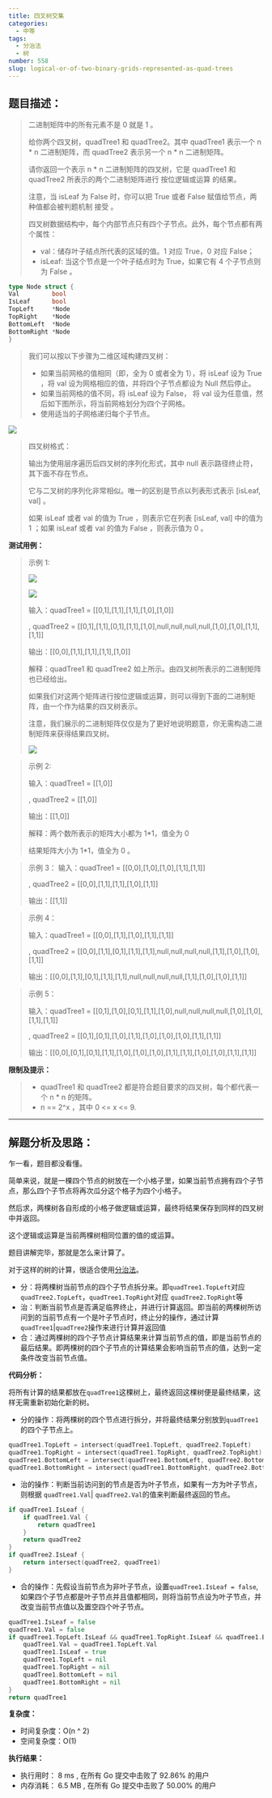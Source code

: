 ```yaml
---
title: 四叉树交集
categories:
  - 中等
tags:
  - 分治法
  - 树
number: 558
slug: logical-or-of-two-binary-grids-represented-as-quad-trees
---
```


## 题目描述：

> 二进制矩阵中的所有元素不是 0 就是 1 。
>
> 给你两个四叉树，quadTree1 和 quadTree2。其中 quadTree1 表示一个 n * n 二进制矩阵，而 quadTree2 表示另一个 n * n 二进制矩阵。
>
> 请你返回一个表示 n * n 二进制矩阵的四叉树，它是 quadTree1 和 quadTree2 所表示的两个二进制矩阵进行 按位逻辑或运算 的结果。
>
> 注意，当 isLeaf 为 False 时，你可以把 True 或者 False 赋值给节点，两种值都会被判题机制 接受 。
>
> 四叉树数据结构中，每个内部节点只有四个子节点。此外，每个节点都有两个属性：
>
> - val：储存叶子结点所代表的区域的值。1 对应 True，0 对应 False；
> - isLeaf: 当这个节点是一个叶子结点时为 True，如果它有 4 个子节点则为 False 。

```go
type Node struct {
Val         bool
IsLeaf      bool
TopLeft     *Node
TopRight    *Node
BottomLeft  *Node
BottomRight *Node
}
```

> 我们可以按以下步骤为二维区域构建四叉树：
>
> - 如果当前网格的值相同（即，全为 0 或者全为 1），将 isLeaf 设为 True ，将 val 设为网格相应的值，并将四个子节点都设为 Null 然后停止。
> - 如果当前网格的值不同，将 isLeaf 设为 False， 将 val 设为任意值，然后如下图所示，将当前网格划分为四个子网格。
> - 使用适当的子网格递归每个子节点。

![](/img/leetcode/558四叉树交集/new_top.png)


> 四叉树格式：
>
> 输出为使用层序遍历后四叉树的序列化形式，其中 null 表示路径终止符，其下面不存在节点。
>
> 它与二叉树的序列化非常相似。唯一的区别是节点以列表形式表示 [isLeaf, val] 。
>
> 如果 isLeaf 或者 val 的值为 True ，则表示它在列表 [isLeaf, val] 中的值为 1 ；如果 isLeaf 或者 val 的值为 False ，则表示值为 0 。


**测试用例：**

> 示例 1:
>
> ![](/img/leetcode/558四叉树交集/qt1.png)
>
> ![](/img/leetcode/558四叉树交集/qt2.png)
>
> 输入：quadTree1 = [[0,1],[1,1],[1,1],[1,0],[1,0]]
>
> , quadTree2 = [[0,1],[1,1],[0,1],[1,1],[1,0],null,null,null,null,[1,0],[1,0],[1,1],[1,1]]
>
> 输出：[[0,0],[1,1],[1,1],[1,1],[1,0]]
>
> 解释：quadTree1 和 quadTree2 如上所示。由四叉树所表示的二进制矩阵也已经给出。
>
> 如果我们对这两个矩阵进行按位逻辑或运算，则可以得到下面的二进制矩阵，由一个作为结果的四叉树表示。
>
> 注意，我们展示的二进制矩阵仅仅是为了更好地说明题意，你无需构造二进制矩阵来获得结果四叉树。
>
> ![](/img/leetcode/558四叉树交集/qtr.png)


> 示例 2:
>
> 输入：quadTree1 = [[1,0]]
>
> , quadTree2 = [[1,0]]
>
> 输出：[[1,0]]
>
> 解释：两个数所表示的矩阵大小都为 1*1，值全为 0
>
> 结果矩阵大小为 1*1，值全为 0 。


> 示例 3：
> 输入：quadTree1 = [[0,0],[1,0],[1,0],[1,1],[1,1]]
>
> , quadTree2 = [[0,0],[1,1],[1,1],[1,0],[1,1]]
>
> 输出：[[1,1]]

> 示例 4：
>
> 输入：quadTree1 = [[0,0],[1,1],[1,0],[1,1],[1,1]]
>
> , quadTree2 = [[0,0],[1,1],[0,1],[1,1],[1,1],null,null,null,null,[1,1],[1,0],[1,0],[1,1]]
>
> 输出：[[0,0],[1,1],[0,1],[1,1],[1,1],null,null,null,null,[1,1],[1,0],[1,0],[1,1]]


> 示例 5：
>
> 输入：quadTree1 = [[0,1],[1,0],[0,1],[1,1],[1,0],null,null,null,null,[1,0],[1,0],[1,1],[1,1]]
>
> , quadTree2 = [[0,1],[0,1],[1,0],[1,1],[1,0],[1,0],[1,0],[1,1],[1,1]]
>
> 输出：[[0,0],[0,1],[0,1],[1,1],[1,0],[1,0],[1,0],[1,1],[1,1],[1,0],[1,0],[1,1],[1,1]]


**限制及提示：**
> - quadTree1 和 quadTree2 都是符合题目要求的四叉树，每个都代表一个 n * n 的矩阵。
> - n == 2^x ，其中 0 <= x <= 9.

---
## 解题分析及思路：

乍一看，题目都没看懂。

简单来说，就是一棵四个节点的树放在一个小格子里，如果当前节点拥有四个子节点，那么四个子节点将再次瓜分这个格子为四个小格子。

然后求，两棵树各自形成的小格子做逻辑或运算，最终将结果保存到同样的四叉树中并返回。

这个逻辑或运算是当前两棵树相同位置的值的或运算。

题目讲解完毕，那就是怎么来计算了。

对于这样的树的计算，很适合使用[分治法](/dac)。

- 分：将两棵树当前节点的四个子节点拆分来。即`quadTree1.TopLeft`对应`quadTree2.TopLeft`，`quadTree1.TopRight`对应 `quadTree2.TopRight`等
- 治：判断当前节点是否满足临界终止，并进行计算返回。即当前的两棵树所访问到的当前节点有一个是叶子节点时，终止分的操作，通过计算 `quadTree1`|`quadTree2`操作来进行计算并返回值
- 合：通过两棵树的四个子节点计算结果来计算当前节点的值，即是当前节点的最后结果。即两棵树的四个子节点的计算结果会影响当前节点的值，达到一定条件改变当前节点值。

**代码分析：**

将所有计算的结果都放在`quadTree1`这棵树上，最终返回这棵树便是最终结果，这样无需重新初始化新的树。

- 分的操作：将两棵树的四个节点进行拆分，并将最终结果分别放到`quadTree1`的四个子节点上。
```go
quadTree1.TopLeft = intersect(quadTree1.TopLeft, quadTree2.TopLeft)
quadTree1.TopRight = intersect(quadTree1.TopRight, quadTree2.TopRight)
quadTree1.BottomLeft = intersect(quadTree1.BottomLeft, quadTree2.BottomLeft)
quadTree1.BottomRight = intersect(quadTree1.BottomRight, quadTree2.BottomRight)
```

- 治的操作：判断当前访问到的节点是否为叶子节点，如果有一方为叶子节点，则根据 `quadTree1.Val`| `quadTree2.Val`的值来判断最终返回的节点。
```go
if quadTree1.IsLeaf {
    if quadTree1.Val {
        return quadTree1
    }
    return quadTree2
}
if quadTree2.IsLeaf {
    return intersect(quadTree2, quadTree1)
}
```

- 合的操作：先假设当前节点为非叶子节点，设置`quadTree1.IsLeaf = false`,如果四个子节点都是叶子节点并且值都相同，则将当前节点设为叶子节点，并改变当前节点值以及置空四个叶子节点。
```go
quadTree1.IsLeaf = false
quadTree1.Val = false
if quadTree1.TopLeft.IsLeaf && quadTree1.TopRight.IsLeaf && quadTree1.BottomLeft.IsLeaf && quadTree1.BottomRight.IsLeaf && quadTree1.TopLeft.Val == quadTree1.TopRight.Val && quadTree1.TopRight.Val == quadTree1.BottomLeft.Val && quadTree1.BottomLeft.Val == quadTree1.BottomRight.Val {
    quadTree1.Val = quadTree1.TopLeft.Val
    quadTree1.IsLeaf = true
    quadTree1.TopLeft = nil
    quadTree1.TopRight = nil
    quadTree1.BottomLeft = nil
    quadTree1.BottomRight = nil
}
return quadTree1
```

**复杂度：**

- 时间复杂度：O(n ^ 2)
- 空间复杂度：O(1)

**执行结果：**

- 执行用时： 8 ms , 在所有 Go 提交中击败了 92.86% 的用户
- 内存消耗： 6.5 MB , 在所有 Go 提交中击败了 50.00% 的用户
